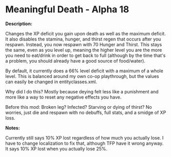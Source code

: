 # Meaningful Death - Alpha 18

**Description:**

Changes the XP deficit you gain upon death as well as the maximum deficit. It also disables the stamina, hunger, and thirst regen that occurs after you respawn. Instead, you now respawn with 70 Hunger and Thirst. This stays the same, even as you level up, meaning the higher level you are the more you need to eat/drink in order to get back to full (although by the time that's a problem, you should already have a good source of food/water).

By default, it currently does a 66% level deficit with a maximum of a whole level. This is balanced around my own co-op playthrough, but the values can easily be changed in entityclasses.xml.

Why did I do this? Mostly because deying felt less like a punishment and more like a way to reset any negative effects you have.

Before this mod: Broken leg? Infected? Starving or dying of thirst? No worries, just die and respawn with no debuffs, full stats, and a smidge of XP loss.

**Notes:**

Currently still says 10% XP lost regardless of how much you actually lose. I have to change localization to fix that, although TFP have it wrong anyway. It says 10% XP lost when you actually lose 25%.